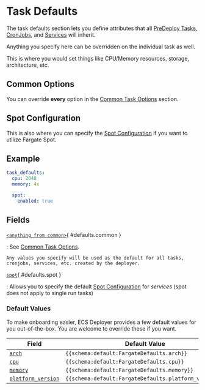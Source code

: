 # Task Defaults

The task defaults section lets you define attributes that all [PreDeploy Tasks](predeploy.md), [CronJobs](cronjobs.md), and [Services](services.md) will inherit.

Anything you specify here can be overridden on the individual task as well.

This is where you would set things like CPU/Memory resources, storage, architecture, etc.

## Common Options
You can override **every** option in the [Common Task Options](common.md) section.

## Spot Configuration
This is also where you can specify the [Spot Configuration](spot.md) if you want to utilize Fargate Spot.


## Example

```yaml
task_defaults:
  cpu: 2048
  memory: 4x

  spot:
    enabled: true
```

## Fields

[`<anything from common>`](#defaults.common){ #defaults.common }

:   See [Common Task Options](common.md).

    Any values you specify will be used as the default for all tasks, cronjobs, services, etc. created by the deployer.

[`spot`](#defaults.spot){ #defaults.spot }

:   Allows you to specify the default [Spot Configuration](spot.md) for _services_ (spot does not apply to single run tasks)


### Default Values

To make onboarding easier, ECS Deployer provides a few default values for you out-of-the-box. You are welcome to override these if you want.

<div class="tbl-nowrap-key tbl-normal-font" markdown>

Field | Default Value
----|-----------
[`arch`](common.md#common.arch) | `{{schema:default:FargateDefaults.arch}}`
[`cpu`](common.md#common.cpu) | `{{schema:default:FargateDefaults.cpu}}`
[`memory`](common.md#common.memory) | `{{schema:default:FargateDefaults.memory}}`
[`platform_version`](common.md#common.platform_version) | `{{schema:default:FargateDefaults.platform_version}}`

</div>


